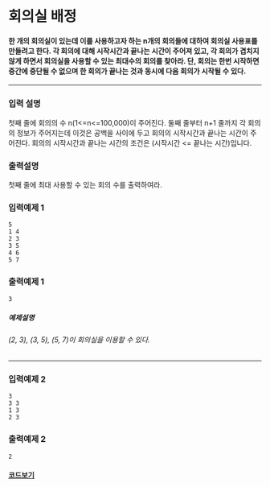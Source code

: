 # 회의실 배정

#### 한 개의 회의실이 있는데 이를 사용하고자 하는 n개의 회의들에 대하여 회의실 사용표를 만들려고 한다. 각 회의에 대해 시작시간과 끝나는 시간이 주어져 있고, 각 회의가 겹치지 않게 하면서 회의실을 사용할 수 있는 최대수의 회의를 찾아라. 단, 회의는 한번 시작하면 중간에 중단될 수 없으며 한 회의가 끝나는 것과 동시에 다음 회의가 시작될 수 있다.

---

### 입력 설명

첫째 줄에 회의의 수 n(1<=n<=100,000)이 주어진다. 둘째 줄부터 n+1 줄까지 각 회의의 정보가 주어지는데 이것은 공백을 사이에 두고 회의의 시작시간과 끝나는 시간이 주어진다.
회의의 시작시간과 끝나는 시간의 조건은 (시작시간 <= 끝나는 시간)입니다.

### 출력설명

첫째 줄에 최대 사용할 수 있는 회의 수를 출력하여라.

### 입력예제 1

```
5
1 4
2 3
3 5
4 6
5 7
```

### 출력예제 1

```
3
```

##### 예제설명

###### (2, 3), (3, 5), (5, 7)이 회의실을 이용할 수 있다.

---

### 입력예제 2

```
3
3 3
1 3
2 3
```

### 출력예제 2

```
2
```

#### [코드보기](./solution.js)
